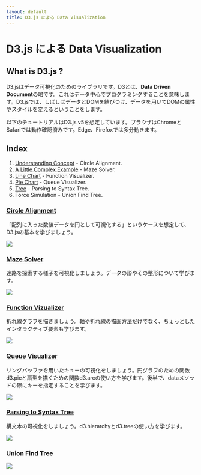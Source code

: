 ```yaml
---
layout: default
title: D3.js による Data Visualization
---
```


<style>
img {
  margin: 0 auto;
  max-width: 800px;
  max-height: 800px;
}
</style>

# D3.js による Data Visualization

## What is D3.js ?


D3.jsはデータ可視化のためのライブラリです。D3とは、**Data Driven Document**の略です。これはデータ中心でプログラミングすることを意味します。D3.jsでは、しばしばデータとDOMを結びつけ、データを用いてDOMの属性やスタイルを変えるということをします。

以下のチュートリアルはD3.js v5を想定しています。ブラウザはChromeとSafariでは動作確認済みです。Edge、Firefoxでは多分動きます。

## Index

1. [Understanding Concept](./Part01) - Circle Alignment.
2. [A Little Complex Example](./Part02) - Maze Solver.
3. [Line Chart](./Part03) - Function Visualizer.
4. [Pie Chart](./Part04) - Queue Visualizer.
5. [Tree](./Part05) - Parsing to Syntax Tree.
6. Force Simulation - Union Find Tree.



### [Circle Alignment](./Part01)

「配列に入った数値データを円として可視化する」というケースを想定して、D3.jsの基本を学びましょう。

<img src="img/circle_alignment.png">


### [Maze Solver](./Part02)

迷路を探索する様子を可視化しましょう。データの形やその整形について学びます。

<img src="img/maze.png">


### [Function Vizualizer](./Part03)

折れ線グラフを描きましょう。軸や折れ線の描画方法だけでなく、ちょっとしたインタラクティブ要素も学びます。

<img src="img/sinc.svg">



### [Queue Visualizer](./Part04)

リングバッファを用いたキューの可視化をしましょう。円グラフのための関数d3.pieと扇型を描くための関数d3.arcの使い方を学びます。後半で、dataメソッドの際にキーを指定することを学びます。

<img src="img/queue.svg">

### [Parsing to Syntax Tree](./Part05)

構文木の可視化をしましょう。d3.hierarchyとd3.treeの使い方を学びます。

<img src="img/parser.svg">


### Union Find Tree

<img src="img/unionfind.png">
